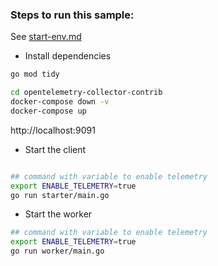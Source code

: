 ### Steps to run this sample:

See [start-env.md](../start-env.md)

- Install dependencies


```bash
go mod tidy
```


```bash
cd opentelemetry-collector-contrib
docker-compose down -v
docker-compose up 
```

http://localhost:9091



- Start the client

```bash

## command with variable to enable telemetry 
export ENABLE_TELEMETRY=true
go run starter/main.go
```


- Start the worker

```bash
## command with variable to enable telemetry 
export ENABLE_TELEMETRY=true
go run worker/main.go
```





